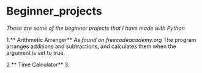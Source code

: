 # Beginner_projects

*These are some of the beginner projects that I have made with Python*

1.** Arithmetic Arranger** 
*As found on freecodeacademy.org*
The program arranges additions and subtractions, and calculates them when the argument is set to true. 

2.** Time Calculator**
3.


